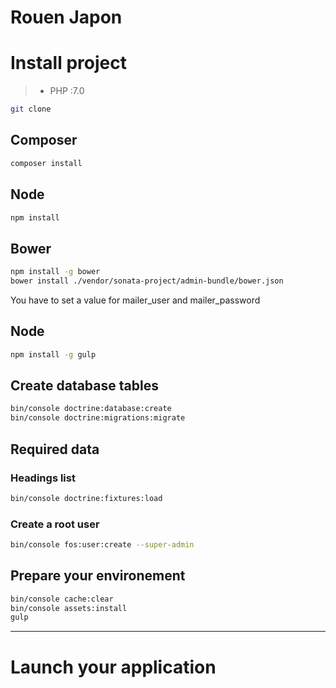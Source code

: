 Rouen Japon
=========

# Install project

> - PHP :7.0

```sh
git clone
```
## Composer

```sh
composer install
```

## Node

```sh
npm install
```


## Bower

```sh
npm install -g bower
bower install ./vendor/sonata-project/admin-bundle/bower.json
```

You have to set a value for mailer_user and mailer_password

## Node

```sh
npm install -g gulp
```

## Create database tables

```sh
bin/console doctrine:database:create
bin/console doctrine:migrations:migrate
```

## Required data

### Headings list
```sh
bin/console doctrine:fixtures:load
```

### Create a root user
```sh
bin/console fos:user:create --super-admin
```

## Prepare your environement

```sh
bin/console cache:clear
bin/console assets:install
gulp
```
-----

# Launch your application





